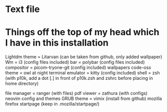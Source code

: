 # Text file

# Things off the top of my head which I have in this installation

Lightdm theme = Litarvan 	(can be taken from github, only added wallpaper)
Wm = i3 			(config files included)
bar = polybar 			(config files included)
compositor = picom-tryone-git 	(config included)
wallpapers
code-oss theme = owl at night
terminal emulator = kitty	(config included)
shell = zsh 			(with p10k, add a dot [.] in front of p10k.zsh and zshrc before placing in home directory)

file manager = ranger 		(with files)
pdf viewer = zathura 		(with configs)
neovim config and themes
GRUB theme = vimix              (install from github)
mozilla firefox startpage       (keep in .mozilla/startpage/)
